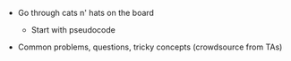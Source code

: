 - Go through cats n' hats on the board
    - Start with pseudocode

- Common problems, questions, tricky concepts (crowdsource from TAs)
